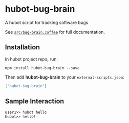 # hubot-bug-brain

A hubot script for tracking software bugs

See [`src/bug-brain.coffee`](src/bug-brain.coffee) for full documentation.

## Installation

In hubot project repo, run:

`npm install hubot-bug-brain --save`

Then add **hubot-bug-brain** to your `external-scripts.json`:

```json
["hubot-bug-brain"]
```

## Sample Interaction

```
user1>> hubot hello
hubot>> hello!
```
